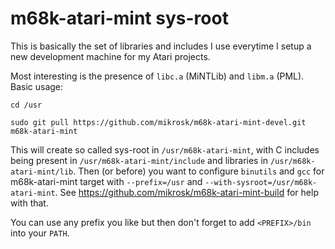 # m68k-atari-mint sys-root

This is basically the set of libraries and includes I use everytime I setup a new development machine for my Atari projects.

Most interesting is the presence of `libc.a` (MiNTLib) and `libm.a` (PML). Basic usage:

`cd /usr`

`sudo git pull https://github.com/mikrosk/m68k-atari-mint-devel.git m68k-atari-mint`

This will create so called sys-root in `/usr/m68k-atari-mint`, with C includes being present in `/usr/m68k-atari-mint/include` and libraries in `/usr/m68k-atari-mint/lib`.
Then (or before) you want to configure `binutils` and `gcc` for m68k-atari-mint target with `--prefix=/usr` and `--with-sysroot=/usr/m68k-atari-mint`. See https://github.com/mikrosk/m68k-atari-mint-build for help with that.

You can use any prefix you like but then don't forget to add `<PREFIX>/bin` into your `PATH`.
